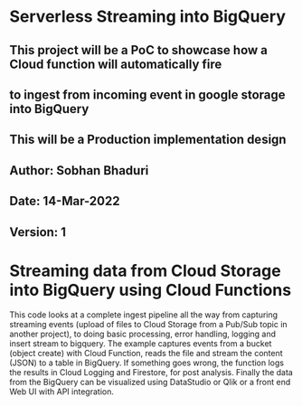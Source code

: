 # Serverless Streaming into BigQuery
## This project will be a PoC to showcase how a Cloud function will automatically fire
## to ingest from incoming event in google storage into BigQuery
## This will be a Production implementation design

## Author: Sobhan Bhaduri
## Date: 14-Mar-2022
## Version: 1

# Streaming data from Cloud Storage into BigQuery using Cloud Functions
This code looks at a complete ingest pipeline all the way from capturing streaming events 
(upload of files to Cloud Storage from a Pub/Sub topic in another project), to doing basic processing, error handling, logging and 
insert stream to bigquery. The example captures events from a bucket (object create) with 
Cloud Function, reads the file and stream the content (JSON) to a table in BigQuery. 
If something goes wrong, the function logs the results in Cloud Logging and Firestore, for post analysis. 
Finally the data from the BigQuery can be visualized using DataStudio or Qlik or a front end Web UI with 
API integration.